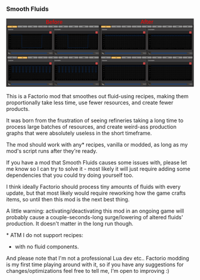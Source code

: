 
### Smooth Fluids

![](screenshots.png)

This is a Factorio mod that smoothes out fluid-using recipes, making them
proportionally take less time, use fewer resources, and create fewer products.

It was born from the frustration of seeing refineries taking a long time to
process large batches of resources, and create weird-ass production graphs that
were absolutely useless in the short timeframe.

The mod should work with any* recipes, vanilla or modded, as long as my mod's
script runs after they're ready.

If you have a mod that Smooth Fluids causes some issues with, please let me know
so I can try to solve it - most likely it will just require adding some
dependencies that you could try doing yourself too.

I think ideally Factorio should process tiny amounts of fluids with every update,
but that most likely would require reworking how the game crafts items, so until
then this mod is the next best thing.

A little warning: activating/deactivating this mod in an ongoing game will
probably cause a couple-seconds-long surge/lowering of altered fluids'
production. It doesn't matter in the long run though.

\* ATM I do not support recipes:
* with no fluid components.

And please note that I'm not a professional Lua dev etc.. Factorio modding is my
first time playing around with it, so if you have any suggestions for
changes/optimizations feel free to tell me, I'm open to improving :)
 